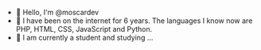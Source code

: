 - 👋 Hello, I'm @moscardev
- 👀 I have been on the internet for 6 years. The languages I know now are PHP, HTML, CSS, JavaScript and Python.
- 🌱 I am currently a student and studying ...
